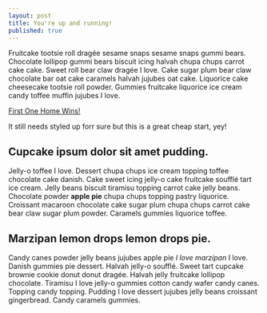 ```yaml
---
layout: post
title: You're up and running!
published: true
---
```


Fruitcake tootsie roll dragée sesame snaps sesame snaps gummi bears. Chocolate lollipop gummi bears biscuit icing halvah chupa chups carrot cake cake. Sweet roll bear claw dragée I love. Cake sugar plum bear claw chocolate bar oat cake caramels halvah jujubes oat cake. Liquorice cake cheesecake tootsie roll powder. Gummies fruitcake liquorice ice cream candy toffee muffin jujubes I love.

[First One Home Wins!](/glint-remote/)

It still needs styled up forr sure but this is a great cheap start, yey!

## Cupcake ipsum dolor sit amet pudding. 
Jelly-o toffee I love. Dessert chupa chups ice cream topping toffee chocolate cake danish. Cake sweet icing jelly-o cake fruitcake soufflé tart ice cream. Jelly beans biscuit tiramisu topping carrot cake jelly beans. Chocolate powder **apple pie** chupa chups topping pastry liquorice. Croissant macaroon chocolate cake sugar plum chupa chups carrot cake bear claw sugar plum powder. Caramels gummies liquorice toffee.

## Marzipan lemon drops lemon drops pie. 
Candy canes powder jelly beans jujubes apple pie _I love marzipan_ I love. Danish gummies pie dessert. Halvah jelly-o soufflé. Sweet tart cupcake brownie cookie donut donut dragée. Halvah jelly fruitcake lollipop chocolate. Tiramisu I love jelly-o gummies cotton candy wafer candy canes. Topping candy topping. Pudding I love dessert jujubes jelly beans croissant gingerbread. Candy caramels gummies.
